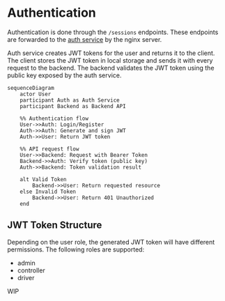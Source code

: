 # Authentication
Authentication is done through the `/sessions` endpoints. These endpoints are forwarded to the [auth service](https://github.com/OpenParkProject/OPP-common/openapi.yaml) by the nginx server.

Auth service creates JWT tokens for the user and returns it to the client. The client stores the JWT token in local storage and sends it with every request to the backend. The backend validates the JWT token using the public key exposed by the auth service.

```mermaid
sequenceDiagram
    actor User
    participant Auth as Auth Service
    participant Backend as Backend API
    
    %% Authentication flow
    User->>Auth: Login/Register
    Auth->>Auth: Generate and sign JWT
    Auth->>User: Return JWT token
    
    %% API request flow
    User->>Backend: Request with Bearer Token
    Backend->>Auth: Verify token (public key)
    Auth->>Backend: Token validation result
    
    alt Valid Token
        Backend->>User: Return requested resource
    else Invalid Token
        Backend->>User: Return 401 Unauthorized
    end
```

## JWT Token Structure
Depending on the user role, the generated JWT token will have different permissions. The following roles are supported:
- admin
- controller
- driver

WIP